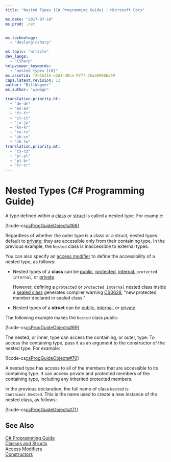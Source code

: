 ```yaml
---
title: "Nested Types (C# Programming Guide) | Microsoft Docs"

ms.date: "2017-07-10"
ms.prod: .net


ms.technology: 
  - "devlang-csharp"

ms.topic: "article"
dev_langs: 
  - "CSharp"
helpviewer_keywords: 
  - "nested types [C#]"
ms.assetid: f2e1b315-e3d1-48ce-977f-7bae0960ba99
caps.latest.revision: 13
author: "BillWagner"
ms.author: "wiwagn"

translation.priority.ht: 
  - "de-de"
  - "es-es"
  - "fr-fr"
  - "it-it"
  - "ja-jp"
  - "ko-kr"
  - "ru-ru"
  - "zh-cn"
  - "zh-tw"
translation.priority.mt: 
  - "cs-cz"
  - "pl-pl"
  - "pt-br"
  - "tr-tr"
---
```

# Nested Types (C# Programming Guide)
A type defined within a [class](../../../csharp/language-reference/keywords/class.md) or [struct](../../../csharp/language-reference/keywords/struct.md) is called a nested type. For example:  
  
[!code-cs[csProgGuideObjects#68](../../../csharp/programming-guide/classes-and-structs/codesnippet/CSharp/nested-types_1.cs)]  
  
Regardless of whether the outer type is a class or a struct, nested types default to [private](../../../csharp/language-reference/keywords/private.md); they are accessible only from their containing type. In the previous example, the `Nested` class is inaccessible to external types. 

You can also specify an [access modifier](../../language-reference/keywords/access-modifiers.md) to define the accessibility of a nested type, as follows:

- Nested types of a **class** can be [public](../../../csharp/language-reference/keywords/public.md), [protected](../../../csharp/language-reference/keywords/protected.md), [internal](../../../csharp/language-reference/keywords/internal.md), `protected internal`, or [private](../../../csharp/language-reference/keywords/private.md). 

   However, defining a `protected` or `protected internal` nested class inside a [sealed class](../../language-reference/keywords/sealed.md) generates compiler warning [CS0628](../../misc/cs0628.md), "new protected member declared in sealed class."
  
- Nested types of a **struct** can be [public](../../../csharp/language-reference/keywords/public.md), [internal](../../../csharp/language-reference/keywords/internal.md), or [private](../../../csharp/language-reference/keywords/private.md).
  
The following example makes the `Nested` class public:
  
[!code-cs[csProgGuideObjects#69](../../../csharp/programming-guide/classes-and-structs/codesnippet/CSharp/nested-types_2.cs)]  
  
 The nested, or inner, type can access the containing, or outer, type. To access the containing type, pass it as an argument to the constructor of the nested type. For example:  
  
 [!code-cs[csProgGuideObjects#70](../../../csharp/programming-guide/classes-and-structs/codesnippet/CSharp/nested-types_3.cs)]  
  
 A nested type has access to all of the members that are accessible to its containing type. It can access private and protected members of the containing type, including any inherited protected members.  
  
 In the previous declaration, the full name of class `Nested` is `Container.Nested`. This is the name used to create a new instance of the nested class, as follows:  
  
 [!code-cs[csProgGuideObjects#71](../../../csharp/programming-guide/classes-and-structs/codesnippet/CSharp/nested-types_4.cs)]  
  
## See Also  
 [C# Programming Guide](../../../csharp/programming-guide/index.md)   
 [Classes and Structs](../../../csharp/programming-guide/classes-and-structs/index.md)   
 [Access Modifiers](../../../csharp/programming-guide/classes-and-structs/access-modifiers.md)   
 [Constructors](../../../csharp/programming-guide/classes-and-structs/constructors.md)